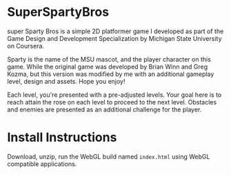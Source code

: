 # SuperSpartyBros

super Sparty Bros is a simple 2D platformer game I developed as part of the Game Design and Development Specialization by Michigan State University on Coursera. 

Sparty is the name of the MSU mascot, and the player character on this game. While the original game was developed by Brian Winn and Greg Kozma, but this version was modified by me with an additional gameplay level, design and assets. Hope you enjoy!

Each level, you're presented with a pre-adjusted levels. Your goal here is to reach attain the rose on each level to proceed to the next level. Obstacles and enemies are presented as an additional challenge for the player.

# Install Instructions

Download, unzip, run the WebGL build named `index.html` using WebGL compatible applications.


